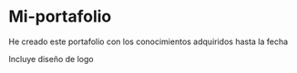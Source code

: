 # Mi-portafolio
He creado este portafolio con los conocimientos adquiridos hasta la fecha 


Incluye diseño de logo
